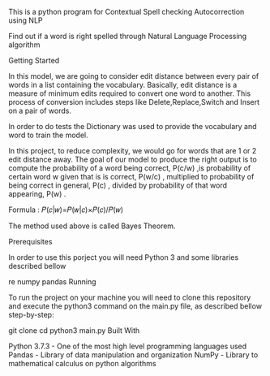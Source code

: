 This is a python program for Contextual Spell checking
                                                 Autocorrection using NLP

Find out if a word is right spelled through Natural Language Processing algorithm

Getting Started

In this model, we are going to consider edit distance between every pair of words in a list containing the vocabulary. Basically, edit distance is a measure of minimum edits required to convert one word to another.
This process of conversion includes steps like Delete,Replace,Switch and Insert on a pair of words.

In order to do tests the Dictionary  was used to provide the vocabulary and word to train the model.

In this project, to reduce complexity, we would go for words that are 1 or 2 edit distance away.
The goal of our model to produce the right output is to compute the probability of a word being correct, P(c/w) ,is probability of certain word w given that is is correct, P(w/c) , multiplied to probability of being correct in general, P(c) , divided by probability of that word appearing, P(w) .

Formula : 𝑃(𝑐|𝑤)=𝑃(𝑤|𝑐)×𝑃(𝑐)/𝑃(𝑤)

The method used above is called Bayes Theorem.

Prerequisites

In order to use this porject you will need Python 3 and some libraries described bellow

re
numpy
pandas
Running

To run the project on your machine you will need to clone this repository and execute the python3 command on the main.py file, as described bellow step-by-step:

git clone <project repository>
cd <project-name>
python3 main.py
Built With

Python 3.7.3 - One of the most high level programming languages used
Pandas - Library of data manipulation and organization
NumPy - Library to mathematical calculus on python algorithms


